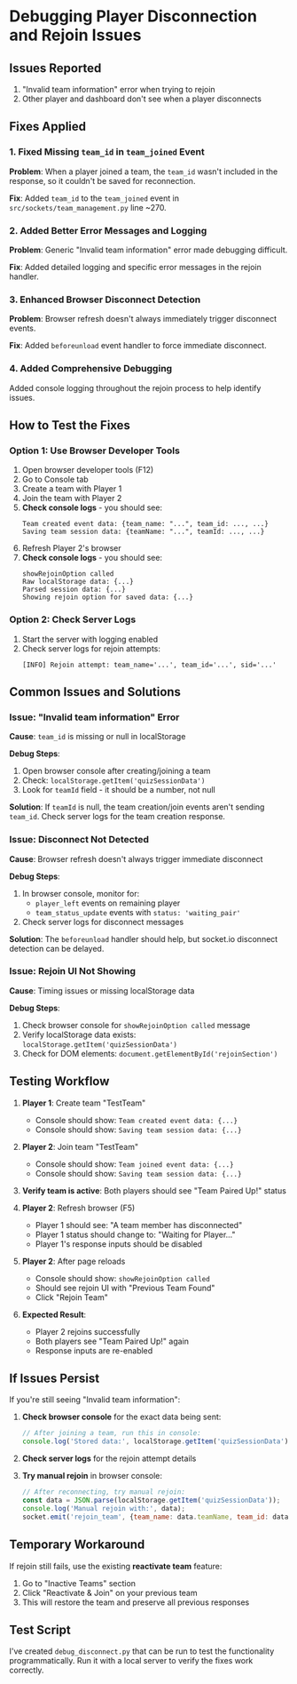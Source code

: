 # Debugging Player Disconnection and Rejoin Issues

## Issues Reported
1. "Invalid team information" error when trying to rejoin
2. Other player and dashboard don't see when a player disconnects

## Fixes Applied

### 1. Fixed Missing `team_id` in `team_joined` Event
**Problem**: When a player joined a team, the `team_id` wasn't included in the response, so it couldn't be saved for reconnection.

**Fix**: Added `team_id` to the `team_joined` event in `src/sockets/team_management.py` line ~270.

### 2. Added Better Error Messages and Logging
**Problem**: Generic "Invalid team information" error made debugging difficult.

**Fix**: Added detailed logging and specific error messages in the rejoin handler.

### 3. Enhanced Browser Disconnect Detection
**Problem**: Browser refresh doesn't always immediately trigger disconnect events.

**Fix**: Added `beforeunload` event handler to force immediate disconnect.

### 4. Added Comprehensive Debugging
Added console logging throughout the rejoin process to help identify issues.

## How to Test the Fixes

### Option 1: Use Browser Developer Tools
1. Open browser developer tools (F12)
2. Go to Console tab
3. Create a team with Player 1
4. Join the team with Player 2 
5. **Check console logs** - you should see:
   ```
   Team created event data: {team_name: "...", team_id: ..., ...}
   Saving team session data: {teamName: "...", teamId: ..., ...}
   ```
6. Refresh Player 2's browser
7. **Check console logs** - you should see:
   ```
   showRejoinOption called
   Raw localStorage data: {...}
   Parsed session data: {...}
   Showing rejoin option for saved data: {...}
   ```

### Option 2: Check Server Logs
1. Start the server with logging enabled
2. Check server logs for rejoin attempts:
   ```
   [INFO] Rejoin attempt: team_name='...', team_id='...', sid='...'
   ```

## Common Issues and Solutions

### Issue: "Invalid team information" Error

**Cause**: `team_id` is missing or null in localStorage

**Debug Steps**:
1. Open browser console after creating/joining a team
2. Check: `localStorage.getItem('quizSessionData')`
3. Look for `teamId` field - it should be a number, not null

**Solution**: If `teamId` is null, the team creation/join events aren't sending `team_id`. Check server logs for the team creation response.

### Issue: Disconnect Not Detected

**Cause**: Browser refresh doesn't always trigger immediate disconnect

**Debug Steps**:
1. In browser console, monitor for:
   - `player_left` events on remaining player
   - `team_status_update` events with `status: 'waiting_pair'`
2. Check server logs for disconnect messages

**Solution**: The `beforeunload` handler should help, but socket.io disconnect detection can be delayed.

### Issue: Rejoin UI Not Showing

**Cause**: Timing issues or missing localStorage data

**Debug Steps**:
1. Check browser console for `showRejoinOption called` message
2. Verify localStorage data exists: `localStorage.getItem('quizSessionData')`
3. Check for DOM elements: `document.getElementById('rejoinSection')`

## Testing Workflow

1. **Player 1**: Create team "TestTeam"
   - Console should show: `Team created event data: {...}`
   - Console should show: `Saving team session data: {...}`

2. **Player 2**: Join team "TestTeam" 
   - Console should show: `Team joined event data: {...}`
   - Console should show: `Saving team session data: {...}`

3. **Verify team is active**: Both players should see "Team Paired Up!" status

4. **Player 2**: Refresh browser (F5)
   - Player 1 should see: "A team member has disconnected" 
   - Player 1 status should change to: "Waiting for Player..."
   - Player 1's response inputs should be disabled

5. **Player 2**: After page reloads
   - Console should show: `showRejoinOption called`
   - Should see rejoin UI with "Previous Team Found"
   - Click "Rejoin Team"

6. **Expected Result**:
   - Player 2 rejoins successfully
   - Both players see "Team Paired Up!" again
   - Response inputs are re-enabled

## If Issues Persist

If you're still seeing "Invalid team information":

1. **Check browser console** for the exact data being sent:
   ```javascript
   // After joining a team, run this in console:
   console.log('Stored data:', localStorage.getItem('quizSessionData'));
   ```

2. **Check server logs** for the rejoin attempt details

3. **Try manual rejoin** in browser console:
   ```javascript
   // After reconnecting, try manual rejoin:
   const data = JSON.parse(localStorage.getItem('quizSessionData'));
   console.log('Manual rejoin with:', data);
   socket.emit('rejoin_team', {team_name: data.teamName, team_id: data.teamId});
   ```

## Temporary Workaround

If rejoin still fails, use the existing **reactivate team** feature:
1. Go to "Inactive Teams" section
2. Click "Reactivate & Join" on your previous team
3. This will restore the team and preserve all previous responses

## Test Script

I've created `debug_disconnect.py` that can be run to test the functionality programmatically. Run it with a local server to verify the fixes work correctly.